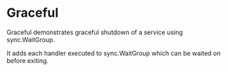 # Graceful

Graceful demonstrates graceful shutdown of a service using sync.WaitGroup.

It adds each handler executed to sync.WaitGroup which can be waited on before exiting.

